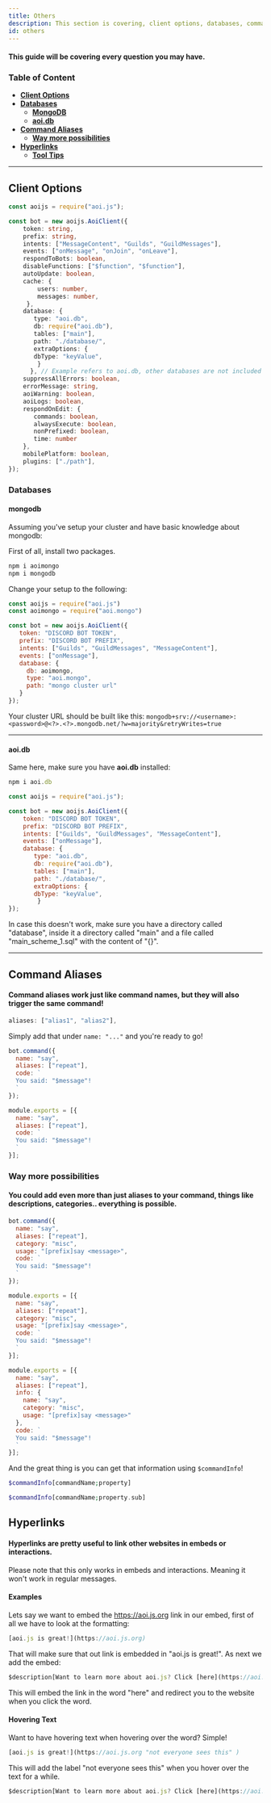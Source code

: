 ```yaml
---
title: Others 
description: This section is covering, client options, databases, command aliases and hyperlinks.
id: others
---
```


#### This guide will be covering every question you may have.

### Table of Content
  - **[Client Options](#client-options)**
  - **[Databases](#databases)**
    - **[MongoDB](#mongodb)**
    - **[aoi.db](#aoidb)**
  - **[Command Aliases][1]**
    - **[Way more possibilities][1.1]**  
  - **[Hyperlinks][2]**
    - **[Tool Tips](#hovering-text)**

---

## Client Options

```typescript
const aoijs = require("aoi.js");

const bot = new aoijs.AoiClient({
    token: string,
    prefix: string,
    intents: ["MessageContent", "Guilds", "GuildMessages"],
    events: ["onMessage", "onJoin", "onLeave"],
    respondToBots: boolean,
    disableFunctions: ["$function", "$function"],
    autoUpdate: boolean,
    cache: {
        users: number,
        messages: number,
     },
    database: {
       type: "aoi.db",
       db: require("aoi.db"),
       tables: ["main"],
       path: "./database/",
       extraOptions: {
       dbType: "keyValue",
        }
      }, // Example refers to aoi.db, other databases are not included in this Example.
    suppressAllErrors: boolean,
    errorMessage: string,
    aoiWarning: boolean,
    aoiLogs: boolean,
    respondOnEdit: {
       commands: boolean,
       alwaysExecute: boolean,
       nonPrefixed: boolean,
       time: number
    },
    mobilePlatform: boolean,
    plugins: ["./path"],
});
```

### Databases

#### mongodb

Assuming you've setup your cluster and have basic knowledge about mongodb:

First of all, install two packages.
```typescript
npm i aoimongo
npm i mongodb
```

Change your setup to the following:
```js
const aoijs = require("aoi.js")
const aoimongo = require("aoi.mongo")

const bot = new aoijs.AoiClient({
   token: "DISCORD BOT TOKEN",
   prefix: "DISCORD BOT PREFIX",
   intents: ["Guilds", "GuildMessages", "MessageContent"],
   events: ["onMessage"],
   database: {
     db: aoimongo,
     type: "aoi.mongo",
     path: "mongo cluster url"
   }
});
```

Your cluster URL should be built like this:
`mongodb+srv://<username>:<password>@<?>.<?>.mongodb.net/?w=majority&retryWrites=true`

--- 

#### aoi.db

Same here, make sure you have **aoi.db** installed:
```typescript
npm i aoi.db
```

```js
const aoijs = require("aoi.js");

const bot = new aoijs.AoiClient({
    token: "DISCORD BOT TOKEN",
    prefix: "DISCORD BOT PREFIX",
    intents: ["Guilds", "GuildMessages", "MessageContent"],
    events: ["onMessage"],
    database: {
       type: "aoi.db",
       db: require("aoi.db"),
       tables: ["main"],
       path: "./database/",
       extraOptions: {
       dbType: "keyValue",
        }
});
```

In case this doesn't work, make sure you have a directory called "database", inside it a directory called "main" and a file called "main_scheme_1.sql" with the content of "{}".

---

## Command Aliases

#### Command aliases work just like command names, but they will also trigger the same command!

```js
aliases: ["alias1", "alias2"],
```
Simply add that under `name: "..."` and you're ready to go!

```js
bot.command({
  name: "say",
  aliases: ["repeat"],
  code: `
  You said: "$message"!
  `
});
```
```js
module.exports = [{
  name: "say",
  aliases: ["repeat"],
  code: `
  You said: "$message"!
  `
}];
```

### Way more possibilities 

#### You could add even more than just aliases to your command, things like descriptions, categories.. everything is possible.

```js
bot.command({
  name: "say",
  aliases: ["repeat"],
  category: "misc",
  usage: "[prefix]say <message>",
  code: `
  You said: "$message"!
  `
});
```
```js
module.exports = [{
  name: "say",
  aliases: ["repeat"],
  category: "misc",
  usage: "[prefix]say <message>",
  code: `
  You said: "$message"!
  `
}];
```

```js
module.exports = [{
  name: "say",
  aliases: ["repeat"],
  info: {
    name: "say",
    category: "misc",
    usage: "[prefix]say <message>"
  },
  code: `
  You said: "$message"!
  `
}];
```


And the great thing is you can get that information using `$commandInfo`!

```php
$commandInfo[commandName;property]

$commandInfo[commandName;property.sub]
```

## Hyperlinks

#### Hyperlinks are pretty useful to link other websites in embeds or interactions.

Please note that this only works in embeds and interactions. Meaning it won't work in regular messages.

#### Examples

Lets say we want to embed the https://aoi.js.org link in our embed, first of all we have to look at the formatting:
```js
[aoi.js is great!](https://aoi.js.org)
```
That will make sure that out link is embedded in "aoi.js is great!". As next we add the embed:
```js
$description[Want to learn more about aoi.js? Click [here](https://aoi.js.org)!]
```
This will embed the link in the word "here" and redirect you to the website when you click the word.

#### Hovering Text

Want to have hovering text when hovering over the word? Simple!

```js
[aoi.js is great!](https://aoi.js.org "not everyone sees this" )
```

This will add the label "not everyone sees this" when you hover over the text for a while.

```js
$description[Want to learn more about aoi.js? Click [here](https://aoi.js.org "aoi.js is great")!]
```

<!--- links -->
[1]: #command-aliases
[1.1]: #way-more-possibilities
[2]: #hyperlinks
